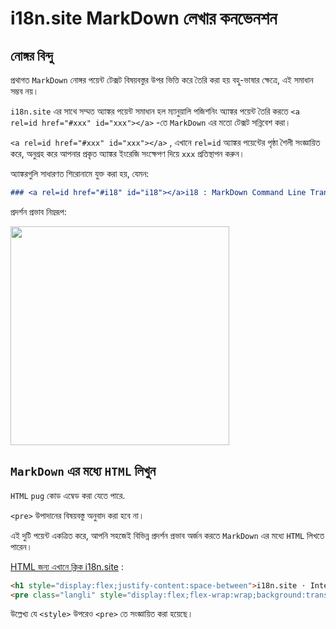 # i18n.site MarkDown লেখার কনভেনশন

## নোঙ্গর বিন্দু

প্রথাগত `MarkDown` নোঙ্গর পয়েন্ট টেক্সট বিষয়বস্তুর উপর ভিত্তি করে তৈরি করা হয় বহু-ভাষার ক্ষেত্রে, এই সমাধান সম্ভব নয়।

`i18n.site` এর সাথে সম্মত অ্যাঙ্কর পয়েন্ট সমাধান হল ম্যানুয়ালি পজিশনিং অ্যাঙ্কর পয়েন্ট তৈরি করতে `<a rel=id href="#xxx" id="xxx"></a>` -তে `MarkDown` এর মতো টেক্সট সন্নিবেশ করা।

`<a rel=id href="#xxx" id="xxx"></a>` , এখানে `rel=id` অ্যাঙ্কর পয়েন্টের পৃষ্ঠা শৈলী সংজ্ঞায়িত করে, অনুগ্রহ করে আপনার প্রকৃত অ্যাঙ্কর ইংরেজি সংক্ষেপণ দিয়ে `xxx` প্রতিস্থাপন করুন।

অ্যাঙ্করগুলি সাধারণত শিরোনামে যুক্ত করা হয়, যেমন:

```md
### <a rel=id href="#i18" id="i18"></a>i18 : MarkDown Command Line Translation Tool
```

প্রদর্শন প্রভাব নিম্নরূপ:

<img src="//p.3ti.site/1721381136.avif" width="350">

## `MarkDown` এর মধ্যে `HTML` লিখুন

`HTML` `pug` কোড এম্বেড করা যেতে পারে.

`<pre>` উপাদানের বিষয়বস্তু অনুবাদ করা হবে না।

এই দুটি পয়েন্ট একত্রিত করে, আপনি সহজেই বিভিন্ন প্রদর্শন প্রভাব অর্জন করতে `MarkDown` এর মধ্যে `HTML` লিখতে পারেন।

[HTML জন্য এখানে ক্লিক i18n.site](//raw.githubusercontent.com/i18n-site/md/main/zh/README.md) :

```html
<h1 style="display:flex;justify-content:space-between">i18n.site ⋅ International Solutions<img src="//p.3ti.site/logo.svg" style="user-select:none;margin-top:-1px;width:42px"></h1>
<pre class="langli" style="display:flex;flex-wrap:wrap;background:transparent;border:1px solid #eee;font-size:12px;box-shadow:0 0 3px inset #eee;padding:12px 5px 4px 12px;justify-content:space-between;"><style>pre.langli i{font-weight:300;font-family:s;margin-right:2px;margin-bottom:8px;font-style:normal;color:#666;border-bottom:1px dashed #ccc;}</style><i>English</i><i>简体中文</i><i>Deutsch</i> … …</pre>
```

উল্লেখ্য যে `<style>` উপরেও `<pre>` তে সংজ্ঞায়িত করা হয়েছে।